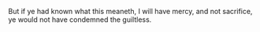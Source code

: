 But if ye had known what this meaneth, I will have mercy, and not sacrifice, ye would not have condemned the guiltless.
